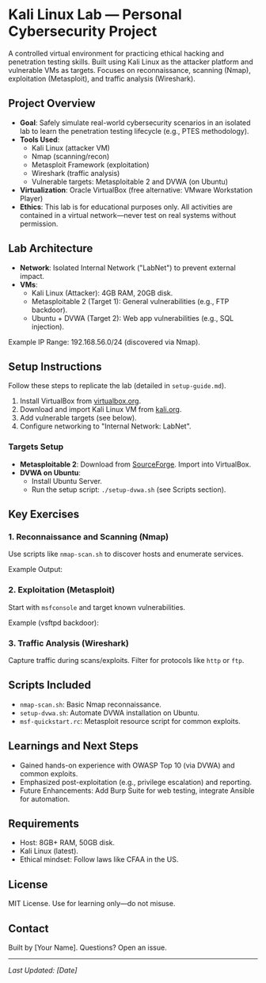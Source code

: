 # Kali Linux Lab — Personal Cybersecurity Project

A controlled virtual environment for practicing ethical hacking and penetration testing skills. Built using Kali Linux as the attacker platform and vulnerable VMs as targets. Focuses on reconnaissance, scanning (Nmap), exploitation (Metasploit), and traffic analysis (Wireshark).

## Project Overview
- **Goal**: Safely simulate real-world cybersecurity scenarios in an isolated lab to learn the penetration testing lifecycle (e.g., PTES methodology).
- **Tools Used**:
  - Kali Linux (attacker VM)
  - Nmap (scanning/recon)
  - Metasploit Framework (exploitation)
  - Wireshark (traffic analysis)
  - Vulnerable targets: Metasploitable 2 and DVWA (on Ubuntu)
- **Virtualization**: Oracle VirtualBox (free alternative: VMware Workstation Player)
- **Ethics**: This lab is for educational purposes only. All activities are contained in a virtual network—never test on real systems without permission.

## Lab Architecture
- **Network**: Isolated Internal Network ("LabNet") to prevent external impact.
- **VMs**:
  - Kali Linux (Attacker): 4GB RAM, 20GB disk.
  - Metasploitable 2 (Target 1): General vulnerabilities (e.g., FTP backdoor).
  - Ubuntu + DVWA (Target 2): Web app vulnerabilities (e.g., SQL injection).

Example IP Range: 192.168.56.0/24 (discovered via Nmap).

## Setup Instructions
Follow these steps to replicate the lab (detailed in `setup-guide.md`).

1. Install VirtualBox from [virtualbox.org](https://www.virtualbox.org/).
2. Download and import Kali Linux VM from [kali.org](https://www.kali.org/get-kali/).
3. Add vulnerable targets (see below).
4. Configure networking to "Internal Network: LabNet".

### Targets Setup
- **Metasploitable 2**: Download from [SourceForge](https://sourceforge.net/projects/metasploitable/files/Metasploitable2/). Import into VirtualBox.
- **DVWA on Ubuntu**:
  - Install Ubuntu Server.
  - Run the setup script: `./setup-dvwa.sh` (see Scripts section).

## Key Exercises
### 1. Reconnaissance and Scanning (Nmap)
Use scripts like `nmap-scan.sh` to discover hosts and enumerate services.

Example Output:

### 2. Exploitation (Metasploit)
Start with `msfconsole` and target known vulnerabilities.

Example (vsftpd backdoor):

### 3. Traffic Analysis (Wireshark)
Capture traffic during scans/exploits. Filter for protocols like `http` or `ftp`.

## Scripts Included
- `nmap-scan.sh`: Basic Nmap reconnaissance.
- `setup-dvwa.sh`: Automate DVWA installation on Ubuntu.
- `msf-quickstart.rc`: Metasploit resource script for common exploits.

## Learnings and Next Steps
- Gained hands-on experience with OWASP Top 10 (via DVWA) and common exploits.
- Emphasized post-exploitation (e.g., privilege escalation) and reporting.
- Future Enhancements: Add Burp Suite for web testing, integrate Ansible for automation.

## Requirements
- Host: 8GB+ RAM, 50GB disk.
- Kali Linux (latest).
- Ethical mindset: Follow laws like CFAA in the US.

## License
MIT License. Use for learning only—do not misuse.

## Contact
Built by [Your Name]. Questions? Open an issue.

---

*Last Updated: [Date]*
